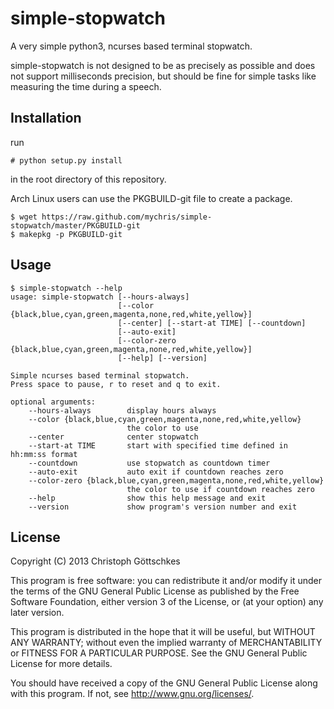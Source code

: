 simple-stopwatch
================

A very simple python3, ncurses based terminal stopwatch.

simple-stopwatch is not designed to be as precisely as possible and does not
support milliseconds precision, but should be fine for simple tasks like
measuring the time during a speech.

Installation
------------

run

    # python setup.py install

in the root directory of this repository.

Arch Linux users can use the PKGBUILD-git file to create a package.

    $ wget https://raw.github.com/mychris/simple-stopwatch/master/PKGBUILD-git
    $ makepkg -p PKGBUILD-git

Usage
-----

    $ simple-stopwatch --help
    usage: simple-stopwatch [--hours-always]
                            [--color {black,blue,cyan,green,magenta,none,red,white,yellow}]
                            [--center] [--start-at TIME] [--countdown]
                            [--auto-exit]
                            [--color-zero {black,blue,cyan,green,magenta,none,red,white,yellow}]
                            [--help] [--version]

    Simple ncurses based terminal stopwatch.
    Press space to pause, r to reset and q to exit.

    optional arguments:
        --hours-always        display hours always
        --color {black,blue,cyan,green,magenta,none,red,white,yellow}
                              the color to use
        --center              center stopwatch
        --start-at TIME       start with specified time defined in hh:mm:ss format
        --countdown           use stopwatch as countdown timer
        --auto-exit           auto exit if countdown reaches zero
        --color-zero {black,blue,cyan,green,magenta,none,red,white,yellow}
                              the color to use if countdown reaches zero
        --help                show this help message and exit
        --version             show program's version number and exit

License
-------

Copyright (C) 2013 Christoph Göttschkes <just dot mychris at googlemail dot com>

This program is free software: you can redistribute it and/or modify
it under the terms of the GNU General Public License as published by
the Free Software Foundation, either version 3 of the License, or
(at your option) any later version.

This program is distributed in the hope that it will be useful,
but WITHOUT ANY WARRANTY; without even the implied warranty of
MERCHANTABILITY or FITNESS FOR A PARTICULAR PURPOSE.  See the
GNU General Public License for more details.

You should have received a copy of the GNU General Public License
along with this program.  If not, see <http://www.gnu.org/licenses/>.

